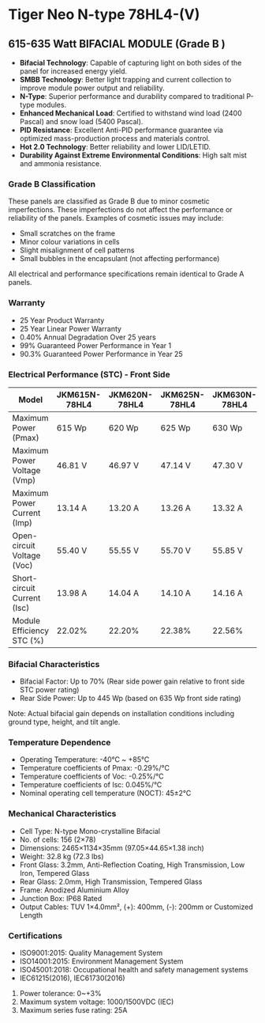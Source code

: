 # Tiger Neo N-type 78HL4-(V)
## 615-635 Watt BIFACIAL MODULE (Grade B )



- **Bifacial Technology**: Capable of capturing light on both sides of the panel for increased energy yield.
- **SMBB Technology**: Better light trapping and current collection to improve module power output and reliability.
- **N-Type**: Superior performance and durability compared to traditional P-type modules.
- **Enhanced Mechanical Load**: Certified to withstand wind load (2400 Pascal) and snow load (5400 Pascal).
- **PID Resistance**: Excellent Anti-PID performance guarantee via optimized mass-production process and materials control.
- **Hot 2.0 Technology**: Better reliability and lower LID/LETID.
- **Durability Against Extreme Environmental Conditions**: High salt mist and ammonia resistance.

### Grade B Classification

These panels are classified as Grade B due to minor cosmetic imperfections. These imperfections do not affect the performance or reliability of the panels. Examples of cosmetic issues may include:

- Small scratches on the frame
- Minor colour variations in cells
- Slight misalignment of cell patterns
- Small bubbles in the encapsulant (not affecting performance)

All electrical and performance specifications remain identical to Grade A panels.

### Warranty

- 25 Year Product Warranty
- 25 Year Linear Power Warranty
- 0.40% Annual Degradation Over 25 years
- 99% Guaranteed Power Performance in Year 1
- 90.3% Guaranteed Power Performance in Year 25

### Electrical Performance (STC) - Front Side

| Model | JKM615N-78HL4 | JKM620N-78HL4 | JKM625N-78HL4 | JKM630N-78HL4 | JKM635N-78HL4 |
|-------|----------------|----------------|----------------|----------------|----------------|
| Maximum Power (Pmax) | 615 Wp | 620 Wp | 625 Wp | 630 Wp | 635 Wp |
| Maximum Power Voltage (Vmp) | 46.81 V | 46.97 V | 47.14 V | 47.30 V | 47.46 V |
| Maximum Power Current (Imp) | 13.14 A | 13.20 A | 13.26 A | 13.32 A | 13.38 A |
| Open-circuit Voltage (Voc) | 55.40 V | 55.55 V | 55.70 V | 55.85 V | 56.00 V |
| Short-circuit Current (Isc) | 13.98 A | 14.04 A | 14.10 A | 14.16 A | 14.22 A |
| Module Efficiency STC (%) | 22.02% | 22.20% | 22.38% | 22.56% | 22.74% |

### Bifacial Characteristics

- Bifacial Factor: Up to 70% (Rear side power gain relative to front side STC power rating)
- Rear Side Power: Up to 445 Wp (based on 635 Wp front side rating)

Note: Actual bifacial gain depends on installation conditions including ground type, height, and tilt angle.

### Temperature Dependence

- Operating Temperature: -40°C ~ +85°C
- Temperature coefficients of Pmax: -0.29%/°C
- Temperature coefficients of Voc: -0.25%/°C
- Temperature coefficients of Isc: 0.045%/°C
- Nominal operating cell temperature (NOCT): 45±2°C

### Mechanical Characteristics

- Cell Type: N-type Mono-crystalline Bifacial
- No. of cells: 156 (2×78)
- Dimensions: 2465×1134×35mm (97.05×44.65×1.38 inch)
- Weight: 32.8 kg (72.3 lbs)
- Front Glass: 3.2mm, Anti-Reflection Coating, High Transmission, Low Iron, Tempered Glass
- Rear Glass: 2.0mm, High Transmission, Tempered Glass
- Frame: Anodized Aluminium Alloy
- Junction Box: IP68 Rated
- Output Cables: TUV 1×4.0mm², (+): 400mm, (-): 200mm or Customized Length

### Certifications

- ISO9001:2015: Quality Management System
- ISO14001:2015: Environment Management System
- ISO45001:2018: Occupational health and safety management systems
- IEC61215(2016), IEC61730(2016)


1. Power tolerance: 0~+3%
2. Maximum system voltage: 1000/1500VDC (IEC)
3. Maximum series fuse rating: 25A



